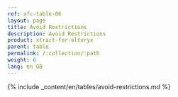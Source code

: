 ```yaml
---
ref: afc-table-06
layout: page
title: Avoid Restrictions
description: Avoid Restrictions
product: xtract-for-alteryx
parent: table
permalink: /:collection/:path
weight: 6
lang: en_GB
---
```


{% include _content/en/tables/avoid-restrictions.md  %}
